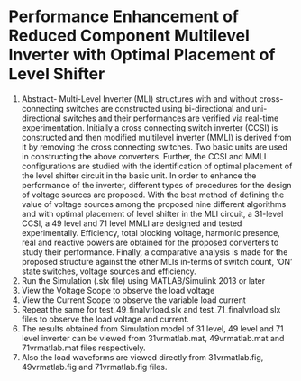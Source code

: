 # Performance Enhancement of Reduced Component Multilevel Inverter with Optimal Placement of Level Shifter
1. Abstract- Multi-Level Inverter (MLI) structures with and without cross-connecting switches are constructed using bi-directional and uni-directional switches and their performances are verified via real-time experimentation. Initially a cross connecting switch inverter (CCSI) is constructed and then modified multilevel inverter (MMLI) is derived from it by removing the cross connecting switches. Two basic units are used in constructing the above converters. Further, the CCSI and MMLI configurations are studied with the identification of optimal placement of the level shifter circuit in the basic unit. In order to enhance the performance of the inverter, different types of procedures for the design of voltage sources are proposed. With the best method of defining the value of voltage sources among the proposed nine different algorithms and with optimal placement of level shifter in the MLI circuit, a 31-level CCSI, a 49 level and 71 level MMLI are designed and tested experimentally. Efficiency, total blocking voltage, harmonic presence, real and reactive powers are obtained for the proposed converters to study their performance. Finally, a comparative analysis is made for the proposed structure against the other MLIs in-terms of switch count, ‘ON’ state switches, voltage sources and efficiency.
2. Run the Simulation (.slx file) using MATLAB/Simulink 2013 or later
3. View the Voltage Scope to observe the load voltage
4. View the Current Scope to observe the variable load current
5. Repeat the same for test_49_finalvrload.slx and test_71_finalvrload.slx files to observe the load voltage and current.
6. The results obtained from Simulation model of 31 level, 49 level and 71 level inverter can be viewed from 31vrmatlab.mat, 49vrmatlab.mat and 71vrmatlab.mat files respectively.
7. Also the load waveforms are viewed directly from 31vrmatlab.fig, 49vrmatlab.fig and 71vrmatlab.fig files.
